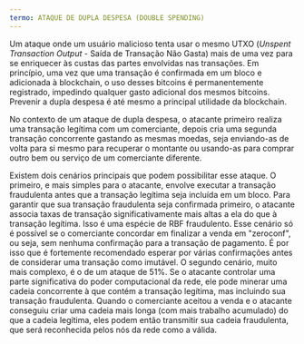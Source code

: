 ```yaml
---
termo: ATAQUE DE DUPLA DESPESA (DOUBLE SPENDING)
---
```


Um ataque onde um usuário malicioso tenta usar o mesmo UTXO (*Unspent Transaction Output* - Saída de Transação Não Gasta) mais de uma vez para se enriquecer às custas das partes envolvidas nas transações. Em princípio, uma vez que uma transação é confirmada em um bloco e adicionada à blockchain, o uso desses bitcoins é permanentemente registrado, impedindo qualquer gasto adicional dos mesmos bitcoins. Prevenir a dupla despesa é até mesmo a principal utilidade da blockchain.

No contexto de um ataque de dupla despesa, o atacante primeiro realiza uma transação legítima com um comerciante, depois cria uma segunda transação concorrente gastando as mesmas moedas, seja enviando-as de volta para si mesmo para recuperar o montante ou usando-as para comprar outro bem ou serviço de um comerciante diferente.

Existem dois cenários principais que podem possibilitar esse ataque. O primeiro, e mais simples para o atacante, envolve executar a transação fraudulenta antes que a transação legítima seja incluída em um bloco. Para garantir que sua transação fraudulenta seja confirmada primeiro, o atacante associa taxas de transação significativamente mais altas a ela do que à transação legítima. Isso é uma espécie de RBF fraudulento. Esse cenário só é possível se o comerciante concordar em finalizar a venda em "zeroconf", ou seja, sem nenhuma confirmação para a transação de pagamento. É por isso que é fortemente recomendado esperar por várias confirmações antes de considerar uma transação como imutável. O segundo cenário, muito mais complexo, é o de um ataque de 51%. Se o atacante controlar uma parte significativa do poder computacional da rede, ele pode minerar uma cadeia concorrente à que contém a transação legítima, mas incluindo sua transação fraudulenta. Quando o comerciante aceitou a venda e o atacante conseguiu criar uma cadeia mais longa (com mais trabalho acumulado) do que a cadeia legítima, eles podem então transmitir sua cadeia fraudulenta, que será reconhecida pelos nós da rede como a válida.
